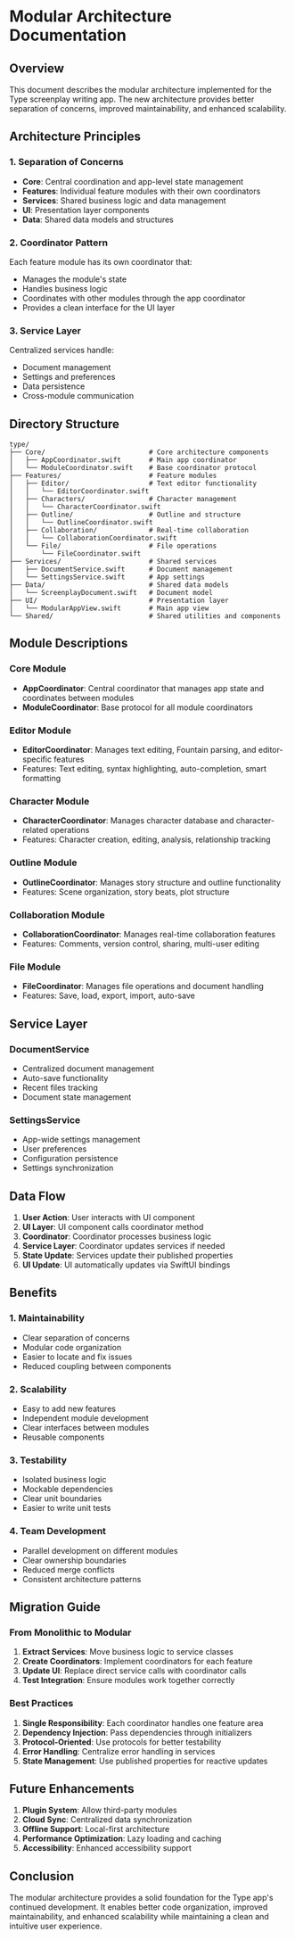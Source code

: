 # Modular Architecture Documentation

## Overview

This document describes the modular architecture implemented for the Type screenplay writing app. The new architecture provides better separation of concerns, improved maintainability, and enhanced scalability.

## Architecture Principles

### 1. Separation of Concerns
- **Core**: Central coordination and app-level state management
- **Features**: Individual feature modules with their own coordinators
- **Services**: Shared business logic and data management
- **UI**: Presentation layer components
- **Data**: Shared data models and structures

### 2. Coordinator Pattern
Each feature module has its own coordinator that:
- Manages the module's state
- Handles business logic
- Coordinates with other modules through the app coordinator
- Provides a clean interface for the UI layer

### 3. Service Layer
Centralized services handle:
- Document management
- Settings and preferences
- Data persistence
- Cross-module communication

## Directory Structure

```
type/
├── Core/                          # Core architecture components
│   ├── AppCoordinator.swift       # Main app coordinator
│   └── ModuleCoordinator.swift    # Base coordinator protocol
├── Features/                      # Feature modules
│   ├── Editor/                    # Text editor functionality
│   │   └── EditorCoordinator.swift
│   ├── Characters/                # Character management
│   │   └── CharacterCoordinator.swift
│   ├── Outline/                   # Outline and structure
│   │   └── OutlineCoordinator.swift
│   ├── Collaboration/             # Real-time collaboration
│   │   └── CollaborationCoordinator.swift
│   └── File/                      # File operations
│       └── FileCoordinator.swift
├── Services/                      # Shared services
│   ├── DocumentService.swift      # Document management
│   └── SettingsService.swift      # App settings
├── Data/                          # Shared data models
│   └── ScreenplayDocument.swift   # Document model
├── UI/                            # Presentation layer
│   └── ModularAppView.swift       # Main app view
└── Shared/                        # Shared utilities and components
```

## Module Descriptions

### Core Module
- **AppCoordinator**: Central coordinator that manages app state and coordinates between modules
- **ModuleCoordinator**: Base protocol for all module coordinators

### Editor Module
- **EditorCoordinator**: Manages text editing, Fountain parsing, and editor-specific features
- Features: Text editing, syntax highlighting, auto-completion, smart formatting

### Character Module
- **CharacterCoordinator**: Manages character database and character-related operations
- Features: Character creation, editing, analysis, relationship tracking

### Outline Module
- **OutlineCoordinator**: Manages story structure and outline functionality
- Features: Scene organization, story beats, plot structure

### Collaboration Module
- **CollaborationCoordinator**: Manages real-time collaboration features
- Features: Comments, version control, sharing, multi-user editing

### File Module
- **FileCoordinator**: Manages file operations and document handling
- Features: Save, load, export, import, auto-save

## Service Layer

### DocumentService
- Centralized document management
- Auto-save functionality
- Recent files tracking
- Document state management

### SettingsService
- App-wide settings management
- User preferences
- Configuration persistence
- Settings synchronization

## Data Flow

1. **User Action**: User interacts with UI component
2. **UI Layer**: UI component calls coordinator method
3. **Coordinator**: Coordinator processes business logic
4. **Service Layer**: Coordinator updates services if needed
5. **State Update**: Services update their published properties
6. **UI Update**: UI automatically updates via SwiftUI bindings

## Benefits

### 1. Maintainability
- Clear separation of concerns
- Modular code organization
- Easier to locate and fix issues
- Reduced coupling between components

### 2. Scalability
- Easy to add new features
- Independent module development
- Clear interfaces between modules
- Reusable components

### 3. Testability
- Isolated business logic
- Mockable dependencies
- Clear unit boundaries
- Easier to write unit tests

### 4. Team Development
- Parallel development on different modules
- Clear ownership boundaries
- Reduced merge conflicts
- Consistent architecture patterns

## Migration Guide

### From Monolithic to Modular

1. **Extract Services**: Move business logic to service classes
2. **Create Coordinators**: Implement coordinators for each feature
3. **Update UI**: Replace direct service calls with coordinator calls
4. **Test Integration**: Ensure modules work together correctly

### Best Practices

1. **Single Responsibility**: Each coordinator handles one feature area
2. **Dependency Injection**: Pass dependencies through initializers
3. **Protocol-Oriented**: Use protocols for better testability
4. **Error Handling**: Centralize error handling in services
5. **State Management**: Use published properties for reactive updates

## Future Enhancements

1. **Plugin System**: Allow third-party modules
2. **Cloud Sync**: Centralized data synchronization
3. **Offline Support**: Local-first architecture
4. **Performance Optimization**: Lazy loading and caching
5. **Accessibility**: Enhanced accessibility support

## Conclusion

The modular architecture provides a solid foundation for the Type app's continued development. It enables better code organization, improved maintainability, and enhanced scalability while maintaining a clean and intuitive user experience. 